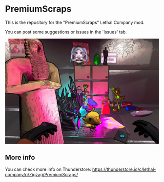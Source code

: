 # PremiumScraps

This is the repository for the "PremiumScraps" Lethal Company mod.

You can post some suggestions or issues in the 'Issues' tab.

![Preview](https://raw.githubusercontent.com/ZigzagAwaka/PremiumScraps/main/Images/premiumscraps-preview6.PNG)

## More info
You can check more info on Thunderstore:
https://thunderstore.io/c/lethal-company/p/Zigzag/PremiumScraps/

